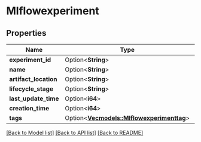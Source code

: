 # Mlflowexperiment

## Properties

Name | Type | Description | Notes
------------ | ------------- | ------------- | -------------
**experiment_id** | Option<**String**> |  | [optional]
**name** | Option<**String**> |  | [optional]
**artifact_location** | Option<**String**> |  | [optional]
**lifecycle_stage** | Option<**String**> |  | [optional]
**last_update_time** | Option<**i64**> |  | [optional]
**creation_time** | Option<**i64**> |  | [optional]
**tags** | Option<[**Vec<models::Mlflowexperimenttag>**](Mlflowexperimenttag.md)> |  | [optional]

[[Back to Model list]](../README.md#documentation-for-models) [[Back to API list]](../README.md#documentation-for-api-endpoints) [[Back to README]](../README.md)


